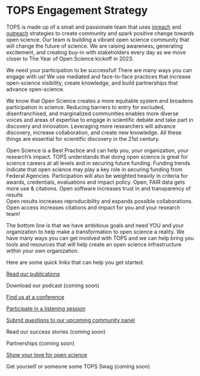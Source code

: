 # TOPS Engagement Strategy
TOPS is made up of a small and passionate team that uses [inreach](./inreach.md) and [outreach](./outreach.md) strategies to create community and spark positive change towards open science. Our team is building a vibrant open science community that will change the future of science. We are raising awareness, generating excitement, and creating buy-in with stakeholders every day as we move closer to The Year of Open Science kickoff in 2023. 

We need your participation to be successful! There are many ways you can engage with us! We use mediated and face-to-face practices that increase open-science visibility, create knowledge, and build partnerships that advance open-science. 

We know that Open Science creates a more equitable system and broadens participation in science. Reducing barriers to entry for excluded, disenfranchised, and marginalized communities enables more diverse voices and areas of expertise to engage in scientific debate and take part in discovery and innovation. Leveraging more researchers will advance discovery, increase collaboration, and create new knowledge. All these things are essential for scientific discovery in the 21st century. 

Open Science is a Best Practice and can help you, your organization, your research’s impact. TOPS understands that doing open science is great for science careers at all levels and in securing future funding. Funding trends indicate that open science may play a key role in securing funding from Federal Agencies. Participation will also be weighted heavily in criteria for awards, credentials, evaluations and impact policy.
Open, FAIR data gets more use & citations. 
Open software increases trust in and transparency of results  
Open results increases reproducibility and expands possible collaborations. 
Open access increases citations and impact for you and your research team! 

The bottom line is that we have ambitious goals and need YOU and your organization to help make a transformation to open science a reality. We have many ways you can get involved with TOPS and we can help bring you tools and resources that will help create an open science infrastructure within your own organization. 

Here are some quick links that can help you get started:   

[Read our publications](./tops_publications.md)

Download our podcast (coming soon) 

[Find us at a conference](./tops_conferences.md)

[Participate in a listening session](https://go.nasa.gov/36aVsmH)

[Submit questions to our upcoming community panel](https://docs.google.com/forms/d/e/1FAIpQLSc1v1qJ_0WqOvl1-bHWrcTcEJdJyKFUDY3xbhJsWdce2blm1g/viewform)

Read our success stories (coming soon) 

Partnerships (coming soon) 

[Show your love for open science](https://www.canva.com/design/DAE_9KAimo4/HGjINSG0FYnFPfjxHUTcIQ/edit)

Get yourself or someone some TOPS Swag (coming soon)
